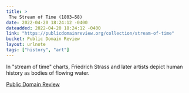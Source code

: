 ```yaml
---
title: > 
 The Stream of Time (1803–58)
date: 2022-04-20 18:24:12 -0400
dateadded: 2022-04-20 18:24:12 -0400
link: "https://publicdomainreview.org/collection/stream-of-time"
bucket: Public Domain Review
layout: urlnote
tags: ["history", "art"]
--- 
```

In "stream of time" charts, Friedrich Strass and later artists depict human history as bodies of flowing water. 
 <!-- end excerpt --> 
<div class='bucket'><a class='internal-link' href='/buckets/public-domain-review'>Public Domain Review</a></div> 
